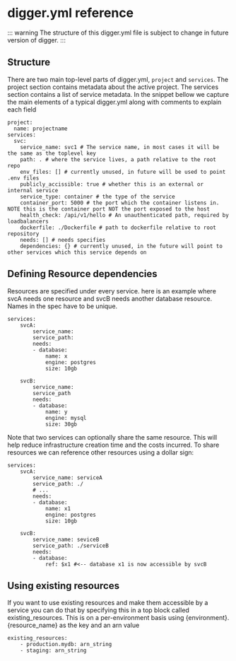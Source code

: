 # digger.yml reference

::: warning
The structure of this digger.yml file is subject to change in future version of digger.
:::

## Structure

There are two main top-level parts of digger.yml, `project` and `services`. The project section contains metadata about the active project. The services section contains a list of service metadata. In the snippet bellow we capture the main elements of a typical digger.yml along with comments to explain each field

```
project:
  name: projectname
services:
  svc:
    service_name: svc1 # The service name, in most cases it will be the same as the toplevel key
    path: . # where the service lives, a path relative to the root repo
    env_files: [] # currently unused, in future will be used to point .env files 
    publicly_accissible: true # whether this is an external or internal service
    service_type: container # the type of the service
    container_port: 5000 # the port which the container listens in. NOTE this is the container port NOT the port exposed to the host
    health_check: /api/v1/hello # An unauthenticated path, required by loadbalancers
    dockerfile: ./Dockerfile # path to dockerfile relative to root repository
    needs: [] # needs specifies
    dependencies: {} # currently unused, in the future will point to other services which this service depends on 
```

## Defining Resource dependencies

Resources are specified under every service. here is an example where svcA needs one resource and svcB needs another database resource. Names in the spec have to be unique. 

```
services:
    svcA:
        service_name: 
        service_path: 
        needs:
        - database:
            name: x
            engine: postgres
            size: 10gb

    svcB:
        service_name:
        service_path
        needs:
        - database:
            name: y
            engine: mysql
            size: 30gb
```

Note that two services can optionally share the same resource. This will help reduce infrastructure creation time and the costs incurred. To share resources we can reference other resources using a dollar sign:


```
services:
    svcA:
        service_name: serviceA
        service_path: ./
        # ...
        needs:
        - database:
            name: x1
            engine: postgres
            size: 10gb

    svcB:
        service_name: seviceB
        service_path: ./serviceB
        needs:
        - database:
            ref: $x1 #<-- database x1 is now accessible by svcB
```

## Using existing resources

If you want to use existing resources and make them accessible by a service you can do that by specifying this in a top block called existing_resources. This is on a per-environment basis using {environment}.{resource_name} as the key and an arn value

```
existing_resources:
    - production.mydb: arn_string
    - staging: arn_string

```
